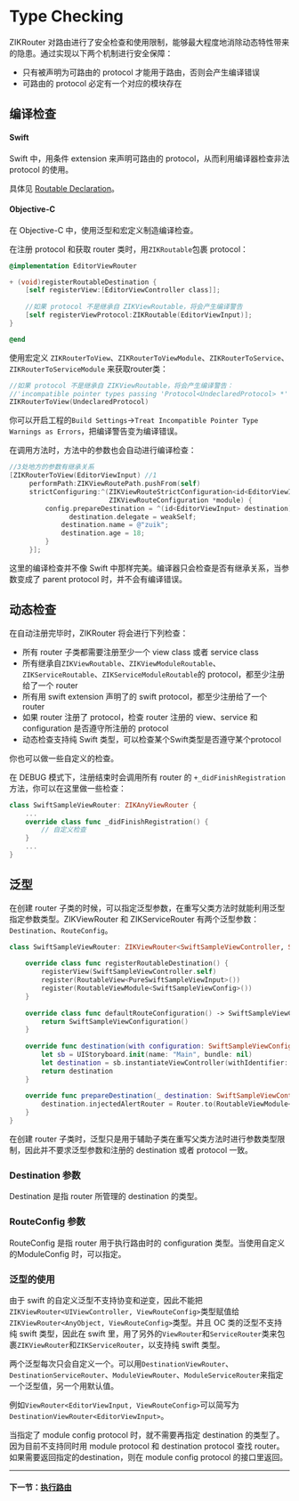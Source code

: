 # Type Checking

ZIKRouter 对路由进行了安全检查和使用限制，能够最大程度地消除动态特性带来的隐患。通过实现以下两个机制进行安全保障：

* 只有被声明为可路由的 protocol 才能用于路由，否则会产生编译错误
* 可路由的 protocol 必定有一个对应的模块存在

## 编译检查

#### Swift

Swift 中，用条件 extension 来声明可路由的 protocol，从而利用编译器检查非法 protocol 的使用。

具体见 [Routable Declaration](RoutableDeclaration.md#Routable)。

#### Objective-C

在 Objective-C 中，使用泛型和宏定义制造编译检查。

在注册 protocol 和获取 router 类时，用`ZIKRoutable`包裹 protocol：

```objectivec
@implementation EditorViewRouter

+ (void)registerRoutableDestination {
    [self registerView:[EditorViewController class]];
    
    //如果 protocol 不是继承自 ZIKViewRoutable，将会产生编译警告
    [self registerViewProtocol:ZIKRoutable(EditorViewInput)];
}

@end
```

使用宏定义 `ZIKRouterToView`、`ZIKRouterToViewModule`、`ZIKRouterToService`、`ZIKRouterToServiceModule` 来获取router类：

```objectivec
//如果 protocol 不是继承自 ZIKViewRoutable，将会产生编译警告：
//'incompatible pointer types passing 'Protocol<UndeclaredProtocol> *' to parameter of type 'Protocol<ZIKViewRoutable> *'
ZIKRouterToView(UndeclaredProtocol)
```

你可以开启工程的`Build Settings`->`Treat Incompatible Pointer Type Warnings as Errors`，把编译警告变为编译错误。

在调用方法时，方法中的参数也会自动进行编译检查：

```objectivec
//3处地方的参数有继承关系
[ZIKRouterToView(EditorViewInput) //1
     performPath:ZIKViewRoutePath.pushFrom(self)
     strictConfiguring:^(ZIKViewRouteStrictConfiguration<id<EditorViewInput>> *config, //2
                         ZIKViewRouteConfiguration *module) {
         config.prepareDestination = ^(id<EditorViewInput> destination) { //3
         	   destination.delegate = weakSelf;
             destination.name = @"zuik";
             destination.age = 18;
         }
     }];
```

这里的编译检查并不像 Swift 中那样完美。编译器只会检查是否有继承关系，当参数变成了 parent protocol 时，并不会有编译错误。

## 动态检查

在自动注册完毕时，ZIKRouter 将会进行下列检查：

* 所有 router 子类都需要注册至少一个 view class 或者 service class
* 所有继承自`ZIKViewRoutable`、`ZIKViewModuleRoutable`、`ZIKServiceRoutable`、`ZIKServiceModuleRoutable`的 protocol，都至少注册给了一个 router
* 所有用 swift extension 声明了的 swift protocol，都至少注册给了一个 router
* 如果 router 注册了 protocol，检查 router 注册的 view、service 和 configuration 是否遵守所注册的 protocol
* 动态检查支持纯 Swift 类型，可以检查某个Swift类型是否遵守某个protocol

你也可以做一些自定义的检查。

在 DEBUG 模式下，注册结束时会调用所有 router 的 `+_didFinishRegistration`方法，你可以在这里做一些检查：

```swift
class SwiftSampleViewRouter: ZIKAnyViewRouter {
    ...
    override class func _didFinishRegistration() {
        // 自定义检查
    }
    ...
}

```

## 泛型

在创建 router 子类的时候，可以指定泛型参数，在重写父类方法时就能利用泛型指定参数类型。ZIKViewRouter 和 ZIKServiceRouter 有两个泛型参数：`Destination`、`RouteConfig`。

```swift
class SwiftSampleViewRouter: ZIKViewRouter<SwiftSampleViewController, SwiftSampleViewConfiguration> {
    
    override class func registerRoutableDestination() {
        registerView(SwiftSampleViewController.self)
        register(RoutableView<PureSwiftSampleViewInput>())
        register(RoutableViewModule<SwiftSampleViewConfig>())
    }
    
    override class func defaultRouteConfiguration() -> SwiftSampleViewConfiguration {
        return SwiftSampleViewConfiguration()
    }
    
    override func destination(with configuration: SwiftSampleViewConfiguration) -> SwiftSampleViewController? {
        let sb = UIStoryboard.init(name: "Main", bundle: nil)
        let destination = sb.instantiateViewController(withIdentifier: "SwiftSampleViewController") as! SwiftSampleViewController
        return destination
    }
    
    override func prepareDestination(_ destination: SwiftSampleViewController, configuration: ZIKViewRouteConfiguration) {
        destination.injectedAlertRouter = Router.to(RoutableViewModule<ZIKCompatibleAlertConfigProtocol>())
    }
}
```

在创建 router 子类时，泛型只是用于辅助子类在重写父类方法时进行参数类型限制，因此并不要求泛型参数和注册的 destination 或者 protocol 一致。

### Destination 参数

Destination 是指 router 所管理的 destination 的类型。

### RouteConfig 参数

RouteConfig 是指 router 用于执行路由时的 configuration 类型。当使用自定义的ModuleConfig 时，可以指定。

### 泛型的使用

由于 swift 的自定义泛型不支持协变和逆变，因此不能把`ZIKViewRouter<UIViewController, ViewRouteConfig>`类型赋值给`ZIKViewRouter<AnyObject, ViewRouteConfig>`类型。并且 OC 类的泛型不支持纯 swift 类型，因此在 swift 里，用了另外的`ViewRouter`和`ServiceRouter`类来包裹`ZIKViewRouter`和`ZIKServiceRouter`，以支持纯 swift 类型。

两个泛型每次只会自定义一个。可以用`DestinationViewRouter`、`DestinationServiceRouter`、`ModuleViewRouter`、`ModuleServiceRouter`来指定一个泛型值，另一个用默认值。

例如`ViewRouter<EditorViewInput, ViewRouteConfig>`可以简写为`DestinationViewRouter<EditorViewInput>`。

当指定了 module config protocol 时，就不需要再指定 destination 的类型了。因为目前不支持同时用 module protocol 和 destination protocol 查找 router。如果需要返回指定的destination，则在 module config protocol 的接口里返回。

---
#### 下一节：[执行路由](./PerformRoute.md)